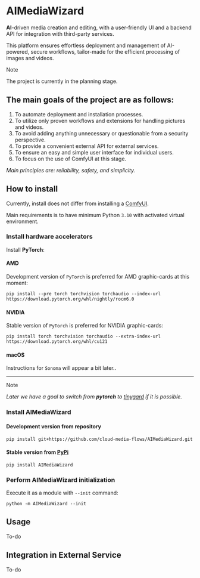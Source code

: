# AIMediaWizard

**AI**-driven media creation and editing, with a user-friendly UI and a backend API for integration with third-party services.

This platform ensures effortless deployment and management of AI-powered, secure workflows, tailor-made for the efficient processing of images and videos.

> [!NOTE]
> The project is currently in the planning stage.

## The main goals of the project are as follows:

1. To automate deployment and installation processes.
2. To utilize only proven workflows and extensions for handling pictures and videos.
3. To avoid adding anything unnecessary or questionable from a security perspective.
4. To provide a convenient external API for external services.
5. To ensure an easy and simple user interface for individual users.
6. To focus on the use of ComfyUI at this stage.

*Main principles are: reliability, safety, and simplicity.*

## How to install

Currently, install does not differ from installing a [ComfyUI](https://github.com/comfyanonymous/ComfyUI?tab=readme-ov-file#manual-install-windows-linux).

Main requirements is to have minimum Python `3.10` with activated virtual environment.

### Install hardware accelerators

Install **PyTorch**:

#### AMD

Development version of `PyTorch` is preferred for AMD graphic-cards at this moment:

```console
pip install --pre torch torchvision torchaudio --index-url https://download.pytorch.org/whl/nightly/rocm6.0
```

#### NVIDIA

Stable version of `PyTorch` is preferred for NVIDIA graphic-cards:

```console
pip install torch torchvision torchaudio --extra-index-url https://download.pytorch.org/whl/cu121
```

#### macOS

Instructions for `Sonoma` will appear a bit later..

---

> [!NOTE]
> *Later we have a goal to switch from **pytorch** to [tinygard](https://github.com/tinygrad/tinygrad) if it is possible.*

### Install **AIMediaWizard**

#### Development version from repository

```console
pip install git+https://github.com/cloud-media-flows/AIMediaWizard.git
```

#### Stable version from [PyPi](https://pypi.org/project/AIMediaWizard/)

```console
pip install AIMediaWizard
```

### Perform **AIMediaWizard** initialization

Execute it as a module with ``--init`` command:

```console
python -m AIMediaWizard --init
```

## Usage

To-do

## Integration in External Service

To-do
